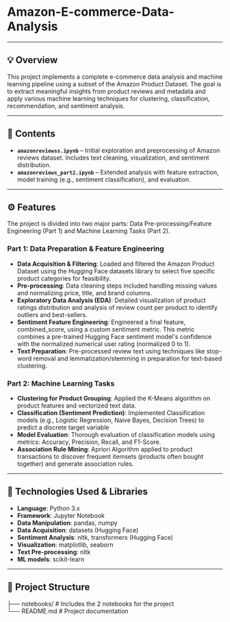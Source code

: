 # Amazon-E-commerce-Data-Analysis


---


## 💡 Overview

This project implements a complete e-commerce data analysis and machine learning pipeline using a subset of the Amazon Product Dataset. The goal is to extract meaningful insights from product reviews and metadata and apply various machine learning techniques for clustering, classification, recommendation, and sentiment analysis.


---


## 📂 Contents
- **`amazonreviewss.ipynb`** – Initial exploration and preprocessing of Amazon reviews dataset. Includes text cleaning, visualization, and sentiment distribution.
- **`amazonreviews_part2.ipynb`** – Extended analysis with feature extraction, model training (e.g., sentiment classification), and evaluation.


---


## ⚙️ Features

The project is divided into two major parts: Data Pre-processing/Feature Engineering (Part 1) and Machine Learning Tasks (Part 2).

### Part 1: Data Preparation & Feature Engineering

- **Data Acquisition & Filtering**:	Loaded and filtered the Amazon Product Dataset using the Hugging Face datasets library to select five specific product categories for feasibility.
- **Pre-processing**:	Data cleaning steps included handling missing values and normalizing price, title, and brand columns.
- **Exploratory Data Analysis (EDA)**: Detailed visualization of product ratings distribution and analysis of review count per product to identify outliers and best-sellers.
- **Sentiment Feature Engineering**: Engineered a final feature, combined_score, using a custom sentiment metric. This metric combines a pre-trained Hugging Face sentiment model's confidence with the normalized
  numerical user rating (normalized 0 to 1).
- **Text Preparation**:	Pre-processed review text using techniques like stop-word removal and lemmatization/stemming in preparation for text-based clustering.

### Part 2: Machine Learning Tasks

- **Clustering for Product Grouping**: Applied the K-Means algorithm on product features and vectorized text data.
- **Classification (Sentiment Prediction)**:	Implemented Classification models (e.g., Logistic Regression, Naive Bayes, Decision Trees) to predict a discrete target variable
- **Model Evaluation**: Thorough evaluation of classification models using metrics: Accuracy, Precision, Recall, and F1-Score.
- **Association Rule Mining**: Apriori Algorithm applied to product transactions to discover frequent itemsets (products often bought together) and generate association rules.


---


## 🧰 Technologies Used & Libraries
- **Language**: Python 3.x  
- **Framework**: Jupyter Notebook  
- **Data Manipulation**: pandas, numpy
- **Data Acquisition**: datasets (Hugging Face) 
- **Sentiment Analysis**: nltk, transformers (Hugging Face) 
- **Visualization**: matplotlib, seaborn 
- **Text Pre-processing**: nltk  
- **ML models**: scikit-learn

---


## 📂 Project Structure

├── notebooks/      # Includes the 2 notebooks for the project  
└── README.md       # Project documentation
